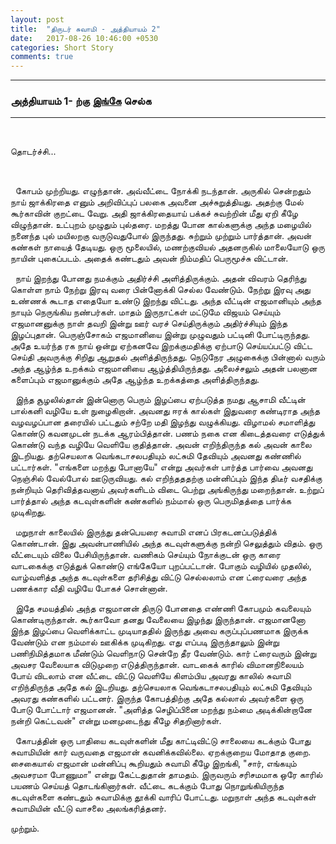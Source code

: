 ```yaml
---
layout: post
title:  "திருடர் சுவாமி - அத்தியாயம் 2"
date:   2017-08-26 10:46:00 +0530
categories: Short Story
comments: true
---
```


<hr>

### அத்தியாயம் 1- ற்கு <a href="/short/story/2017/08/21/short-story-thirudar-swami-aththiyayam-1.html" target="_blank">இங்கே</a> செல்க

<hr>

&nbsp;&nbsp;

தொடர்ச்சி...

&nbsp;&nbsp;

&nbsp;&nbsp;கோபம் முற்றியது. எழுந்தான். அவ்வீட்டை நோக்கி நடந்தான். அருகில் சென்றதும் நாய் ஜாக்கிரதை எனும் அறிவிப்புப் பலகை அவனை அச்சுறுத்தியது.  அதற்கு மேல் கூர்காவின் குறட்டை வேறு. அதி ஜாக்கிரதையாய் பக்கச் சுவற்றின் மீது ஏறி கீழே விழுந்தான். உட்புறம் முழுதும்  புல்தரை. மறத்து போன கால்களுக்கு அந்த மழையில் நனைந்த புல் மயிலறகு வருடுவதுபோல் இருந்தது. சுற்றும் முற்றும் பார்த்தான். அவன் கண்கள் நாயைத் தேடியது. ஒரு மூலையில், மணற்குவியல் அதனருகில் மாலையோடு ஒரு நாயின் புகைப்படம். அதைக் கண்டதும் அவன் நிம்மதிப் பெருமூச்சு விட்டான்.

&nbsp;&nbsp;நாய் இறந்து போனது நமக்கும் அதிர்ச்சி அளித்திருக்கும். அதன் விவரம் தெரிந்து கொள்ள நாம் நேற்று இரவு வரை பின்னோக்கி செல்ல வேண்டும். நேற்று இரவு அது உண்ணக் கூடாத எதையோ உண்டு இறந்து விட்டது. அந்த வீட்டின் எஜமானியும் அந்த நாயும் நெருங்கிய நண்பர்கள். மாதம் இருநாட்கள் மட்டுமே விஜயம் செய்யும் எஜமானனுக்கு நாள் தவறி இன்று ஊர் வரச் செய்திருக்கும் அதிர்ச்சியும் இந்த இழப்புதான். பெருஞ்சோகம் எஜமானியை இன்று முழுவதும் பட்டினி போட்டிருந்தது. அதே உயர்ந்த ரக நாய் ஒன்று ஏற்கனவே இறக்குமதிக்கு ஏற்பாடு செய்யப்பட்டு விட்ட செய்தி அவருக்கு சிறிது ஆறுதல் அளித்திருந்தது. நெடுநேர அழுகைக்கு பின்னால் வரும் அந்த ஆழ்ந்த உறக்கம் எஜமானியை ஆழ்த்தியிருந்தது. அலைச்சலும் அதன் பலனான களைப்பும் எஜமானுக்கும் அதே ஆழ்ந்த உறக்கத்தை அளித்திருந்தது.

&nbsp;&nbsp;இந்த சூழலில்தான் இன்னொரு பெரும் இழப்பை ஏற்படுத்த நமது ஆசாமி வீட்டின் பால்கனி வழியே உள் நுழைகிறான். அவனது ஈரக் கால்கள் இதுவரை கண்டிராத அந்த வழவழப்பான தரையில் பட்டதும் சற்றே மதி இழந்து வழுக்கியது. விழாமல் சமாளித்து கொண்டு கவனமுடன் நடக்க ஆரம்பித்தான். பணம் நகை என கிடைத்தவரை எடுத்துக் கொண்டு  வந்த வழியே வெளியே குதித்தான். அவன் எறிந்திருந்த கல் அவன் காலை இடறியது. தற்செயலாக வெங்கடாசலபதியும் லட்சுமி தேவியும் அவனது கண்ணில் பட்டார்கள். "எங்களை மறந்து போனாயே" என்று அவர்கள் பார்த்த பார்வை அவனது நெஞ்சில் வேல்போல் ஊடுருவியது. கல் எறிந்தததற்கு மன்னிப்பும் இந்த திடீர் வசதிக்கு நன்றியும் தெரிவித்தவனாய் அவர்களிடம் விடை பெற்று அங்கிருந்து மறைந்தான். உற்றுப் பார்த்தால் அந்த கடவுள்களின் கண்களில் நம்மால் ஒரு பெருமிதத்தை பார்க்க முடிகிறது.

&nbsp;&nbsp;மறுநாள் காலையில் இருந்து தன்பெயரை சுவாமி எனப் பிரகடனப்படுத்திக் கொண்டான். இது அவன்பாணியில் அந்த கடவுள்களுக்கு நன்றி செலுத்தும் விதம். ஒரு வீட்டையும் விலை பேசியிருந்தான். வணிகம் செய்யும் நோக்குடன் ஒரு காரை வாடகைக்கு எடுத்துக் கொண்டு எங்கேயோ புறப்பட்டான். போகும் வழியில் முதலில், வாழ்வளித்த அந்த கடவுள்களை தரிசித்து விட்டு செல்லலாம் என ட்ரைவரை அந்த பணக்கார வீதி வழியே போகச் சொன்னான்.

&nbsp;&nbsp;இதே சமயத்தில் அந்த எஜமானன் திருடு போனதை எண்ணி கோபமும் கவலையும் கொண்டிருந்தான். கூர்காவோ தனது வேலையை இழந்து இருந்தான். எஜமானனோ இந்த இழப்பை வெளிக்காட்ட முடியாததில் இருந்து அவை கருப்புப்பணமாக இருக்க வேண்டும் என நம்மால் ஊகிக்க முடிகிறது. எது எப்படி இருந்தாலும் இன்று பணிநிமித்தமாக மீண்டும் வெளிநாடு சென்றே தீர வேண்டும். கார் ட்ரைவரும் இன்று அவசர வேலையாக விடுமுறை எடுத்திருந்தான். வாடகைக் காரில் விமானநிலையம் போய் விடலாம் என வீட்டை விட்டு வெளியே கிளம்பிய அவரது காலில் சுவாமி எறிந்திருந்த அதே கல் இடறியது. தற்செயலாக வெங்கடாசலபதியும் லட்சுமி தேவியும் அவரது கண்களில் பட்டனர். இருந்த கோபத்திற்கு அதே கல்லால் அவர்களை ஒரு போடு போட்டார் எஜமானன். "அளித்த செழிப்பினை மறந்து நம்மை அடிக்கின்றானே நன்றி கெட்டவன்" என்று மனமுடைந்து கீழே சிதறினார்கள்.

&nbsp;&nbsp;கோபத்தின் ஒரு பாதியை கடவுள்களின் மீது காட்டிவிட்டு சாலையை கடக்கும் போது சுவாமியின் கார் வருவதை எஜமான் கவனிக்கவில்லை. ஏறக்குறைய மோதாத குறை. சைகையால் எஜமான் மன்னிப்பு கூறியதும் சுவாமி கீழே இறங்கி, "சார், எங்கயும் அவசரமா போணுமா" என்று கேட்டதுதான் தாமதம். இருவரும் சரிசமமாக ஒரே காரில் பயணம் செய்யத் தொடங்கினார்கள். வீட்டை கடக்கும் போது நொறுங்கியிருந்த கடவுள்களை கண்டதும் சுவாமிக்கு தூக்கி வாரிப் போட்டது. மறுநாள் அந்த கடவுள்கள் சுவாமியின் வீட்டு வாசலை அலங்கரித்தனர்.

முற்றும்.










